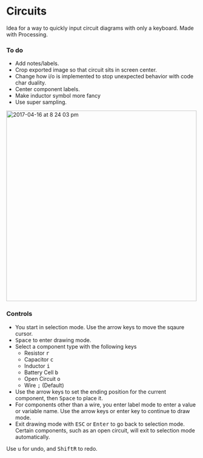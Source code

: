 # Circuits
Idea for a way to quickly input circuit diagrams with only a keyboard. Made with Processing.

### To do
- Add notes/labels.
- Crop exported image so that circuit sits in screen center.
- Change how i/o is implemented to stop unexpected behavior with code char duality.
- Center component labels.
- Make inductor symbol more fancy
- Use super sampling.

<img width="502" alt="2017-04-16 at 8 24 03 pm" src="https://cloud.githubusercontent.com/assets/12654833/25069929/19e05b20-22e3-11e7-889d-64357f088005.png">

### Controls
- You start in selection mode. Use the arrow keys to move the sqaure cursor.
- <kbd>Space</kbd> to enter drawing mode.
- Select a component type with the following keys
  - Resistor <kbd>r</kbd>
  - Capacitor <kbd>c</kbd>
  - Inductor <kbd>i</kbd>
  - Battery Cell <kbd>b</kbd>
  - Open Circuit <kbd>o</kbd>
  - Wire <kbd>;</kbd> (Default)
- Use the arrow keys to set the ending position for the current component, then <kbd>Space</kbd> to place it.
- For components other than a wire, you enter label mode to enter a value or variable name. Use the arrow keys or enter key to continue to draw mode.
- Exit drawing mode with <kbd>ESC</kbd> or <kbd>Enter</kbd> to go back to selection mode. Certain components, such as an open circuit, will exit to selection mode automatically.

Use <kbd>u</kbd> for undo, and <kbd>Shift</kbd><kbd>R</kbd> to redo.
